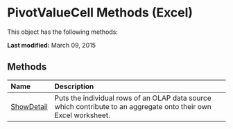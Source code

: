 
# PivotValueCell Methods (Excel)
This object has the following methods:

 **Last modified:** March 09, 2015


## Methods



|**Name**|**Description**|
|:-----|:-----|
| [ShowDetail](1611f445-4808-7709-9a4e-c3148d8e9fba.md)|Puts the individual rows of an OLAP data source which contribute to an aggregate onto their own Excel worksheet.|
